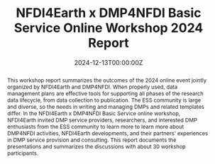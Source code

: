 ---
title: "NFDI4Earth x DMP4NFDI Basic Service Online Workshop 2024 Report"
draft: false

authors:
  - "Anders, I."
  - "Diederichs, K."
  - "Fuchs, H."
  - "Getzlaff, K."
  - "Gonzalez-Ocanto, M."
  - "Henzen, C."
  - "Schmidt, C."
  - "Schönau, S."
  - "Thiemann, S."
  - "Wallace, D."
  - "Windeck, J."

author_notes: []

# Publication date
date: "2024-12-13T00:00:00Z"

# Date on which this page gets published
publishDate: "2024-12-20T00:00:00Z"

doi: "10.5281/zenodo.14534702"

# Use "report" for workshop reports or similar
publication_types: ["report"]
publication: "Zenodo"
publication_short: "Report"

abstract: >
  This workshop report summarizes the outcomes of the 2024 online event jointly organized by NFDI4Earth and DMP4NFDI.
  When properly used, data management plans are effective tools for supporting all phases of the research data lifecycle, from data collection to publication. The ESS community is large and diverse, so the needs in writing and managing DMPs and related templates differ. In the NFDI4Earth x DMP4NFDI Basic Service online workshop, NFDI4Earth invited DMP service providers, researchers, and interested DMP enthusiasts from the ESS community to learn more to learn more about DMP4NFDI activities, NFDI4Earth developments, and their partners' experiences in DMP service provision and consulting. This report documents the presentations and summarizes the discussions with about 30 workshop participants.
 
summary: "Workshop report from NFDI4Earth and DMP4NFDI."

tags: ["NFDI4Earth", "DMP4NFDI", "Workshop", "Report"]

featured: true

url_pdf: "https://doi.org/10.5281/zenodo.14534702"
url_code: ""
url_dataset: ""
url_poster: ""
url_project: ""
url_slides: ""
url_source: ""
url_video: ""

# Optional Preview Image
image:
  caption: "Preview Image"
  focal_point: ""
  preview_only: false

projects:
  - example

# Optional if slides deck
slides: ""
---